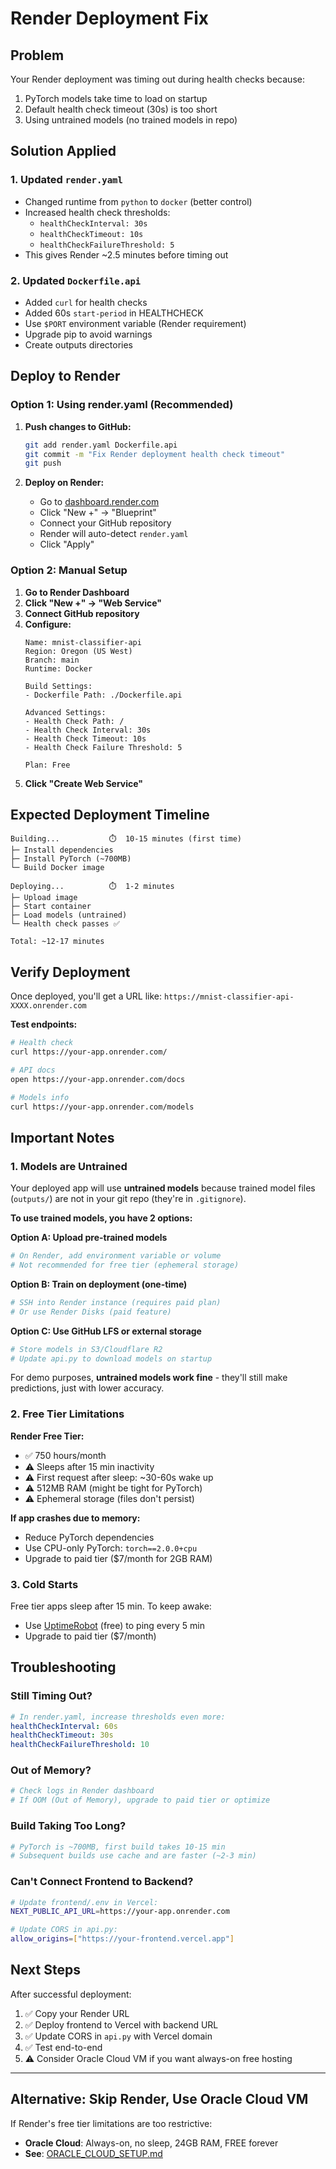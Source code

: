 # Render Deployment Fix

## Problem
Your Render deployment was timing out during health checks because:
1. PyTorch models take time to load on startup
2. Default health check timeout (30s) is too short
3. Using untrained models (no trained models in repo)

## Solution Applied

### 1. Updated `render.yaml`
- Changed runtime from `python` to `docker` (better control)
- Increased health check thresholds:
  - `healthCheckInterval: 30s`
  - `healthCheckTimeout: 10s`
  - `healthCheckFailureThreshold: 5`
- This gives Render ~2.5 minutes before timing out

### 2. Updated `Dockerfile.api`
- Added `curl` for health checks
- Added 60s `start-period` in HEALTHCHECK
- Use `$PORT` environment variable (Render requirement)
- Upgrade pip to avoid warnings
- Create outputs directories

## Deploy to Render

### Option 1: Using render.yaml (Recommended)

1. **Push changes to GitHub:**
   ```bash
   git add render.yaml Dockerfile.api
   git commit -m "Fix Render deployment health check timeout"
   git push
   ```

2. **Deploy on Render:**
   - Go to [dashboard.render.com](https://dashboard.render.com)
   - Click "New +" → "Blueprint"
   - Connect your GitHub repository
   - Render will auto-detect `render.yaml`
   - Click "Apply"

### Option 2: Manual Setup

1. **Go to Render Dashboard**
2. **Click "New +" → "Web Service"**
3. **Connect GitHub repository**
4. **Configure:**
   ```
   Name: mnist-classifier-api
   Region: Oregon (US West)
   Branch: main
   Runtime: Docker

   Build Settings:
   - Dockerfile Path: ./Dockerfile.api

   Advanced Settings:
   - Health Check Path: /
   - Health Check Interval: 30s
   - Health Check Timeout: 10s
   - Health Check Failure Threshold: 5

   Plan: Free
   ```
5. **Click "Create Web Service"**

## Expected Deployment Timeline

```
Building...           ⏱️  10-15 minutes (first time)
├─ Install dependencies
├─ Install PyTorch (~700MB)
└─ Build Docker image

Deploying...          ⏱️  1-2 minutes
├─ Upload image
├─ Start container
├─ Load models (untrained)
└─ Health check passes ✅

Total: ~12-17 minutes
```

## Verify Deployment

Once deployed, you'll get a URL like: `https://mnist-classifier-api-XXXX.onrender.com`

**Test endpoints:**
```bash
# Health check
curl https://your-app.onrender.com/

# API docs
open https://your-app.onrender.com/docs

# Models info
curl https://your-app.onrender.com/models
```

## Important Notes

### 1. Models are Untrained
Your deployed app will use **untrained models** because trained model files (`outputs/`) are not in your git repo (they're in `.gitignore`).

**To use trained models, you have 2 options:**

**Option A: Upload pre-trained models**
```bash
# On Render, add environment variable or volume
# Not recommended for free tier (ephemeral storage)
```

**Option B: Train on deployment (one-time)**
```bash
# SSH into Render instance (requires paid plan)
# Or use Render Disks (paid feature)
```

**Option C: Use GitHub LFS or external storage**
```bash
# Store models in S3/Cloudflare R2
# Update api.py to download models on startup
```

For demo purposes, **untrained models work fine** - they'll still make predictions, just with lower accuracy.

### 2. Free Tier Limitations

**Render Free Tier:**
- ✅ 750 hours/month
- ⚠️ Sleeps after 15 min inactivity
- ⚠️ First request after sleep: ~30-60s wake up
- ⚠️ 512MB RAM (might be tight for PyTorch)
- ⚠️ Ephemeral storage (files don't persist)

**If app crashes due to memory:**
- Reduce PyTorch dependencies
- Use CPU-only PyTorch: `torch==2.0.0+cpu`
- Upgrade to paid tier ($7/month for 2GB RAM)

### 3. Cold Starts

Free tier apps sleep after 15 min. To keep awake:
- Use [UptimeRobot](https://uptimerobot.com/) (free) to ping every 5 min
- Upgrade to paid tier ($7/month)

## Troubleshooting

### Still Timing Out?
```yaml
# In render.yaml, increase thresholds even more:
healthCheckInterval: 60s
healthCheckTimeout: 30s
healthCheckFailureThreshold: 10
```

### Out of Memory?
```bash
# Check logs in Render dashboard
# If OOM (Out of Memory), upgrade to paid tier or optimize
```

### Build Taking Too Long?
```bash
# PyTorch is ~700MB, first build takes 10-15 min
# Subsequent builds use cache and are faster (~2-3 min)
```

### Can't Connect Frontend to Backend?
```bash
# Update frontend/.env in Vercel:
NEXT_PUBLIC_API_URL=https://your-app.onrender.com

# Update CORS in api.py:
allow_origins=["https://your-frontend.vercel.app"]
```

## Next Steps

After successful deployment:

1. ✅ Copy your Render URL
2. ✅ Deploy frontend to Vercel with backend URL
3. ✅ Update CORS in `api.py` with Vercel domain
4. ✅ Test end-to-end
5. ⚠️ Consider Oracle Cloud VM if you want always-on free hosting

---

## Alternative: Skip Render, Use Oracle Cloud VM

If Render's free tier limitations are too restrictive:
- **Oracle Cloud**: Always-on, no sleep, 24GB RAM, FREE forever
- **See**: [ORACLE_CLOUD_SETUP.md](ORACLE_CLOUD_SETUP.md)

